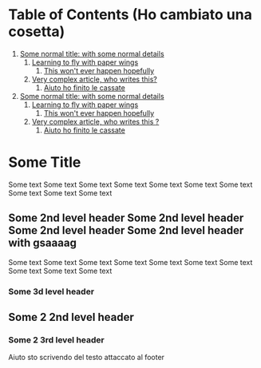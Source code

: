 # Table of Contents (Ho cambiato una cosetta)

1.  [Some normal title: with some normal details](#orgb0268e6)
    1.  [Learning to fly with paper wings](#org4ca8087)
        1.  [This won't ever happen hopefully](#org1b85c33)
    2.  [Very complex article, who writes this?](#org4417142)
        1.  [Aiuto ho finito le cassate](#orgb5d96a6)
2.  [Some normal title: with some normal details](#orgb0268e6)
    1.  [Learning to fly with paper wings](#org4ca8087)
        1.  [This won't ever happen hopefully](#org1b85c33)
    2.  [Very complex article, who writes this <!--  -->?](#org4417142)
        1.  [Aiuto ho finito le cassate](#orgb5d96a6)



<a id="orgb0268e6"></a>

# Some Title

Some text
Some text
Some text
Some text
Some text
Some text
Some text
Some text
Some text
Some text


<a id="org4ca8087"></a>

## Some 2nd level header Some 2nd level header Some 2nd level header Some 2nd level header with gsaaaag

Some text
Some text
Some text
Some text
Some text
Some text
Some text
Some text
Some text
Some text


<a id="org1b85c33"></a>

### Some 3d level header


<a id="org4417142"></a>

## Some 2 2nd level header


<a id="orgb5d96a6"></a>

### Some 2 3rd level header

Aiuto sto scrivendo del testo attaccato al footer
